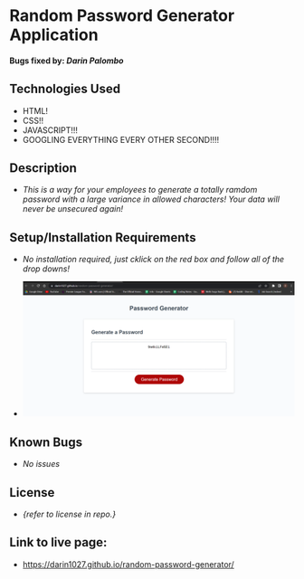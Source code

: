 # Random Password Generator Application

#### Bugs fixed by: _**Darin Palombo**_

## Technologies Used

- HTML!
- CSS!!
- JAVASCRIPT!!!
- GOOGLING EVERYTHING EVERY OTHER SECOND!!!!

## Description

- _This is a way for your employees to generate a totally ramdom password with a large variance in allowed characters! Your data will never be unsecured again!_

## Setup/Installation Requirements

- _No installation required, just cklick on the red box and follow all of the drop downs!_

- ![Image Site](./Assets/randomPassGen.png)

## Known Bugs

- _No issues_

## License

- _{refer to license in repo.}_

## Link to live page:

- https://darin1027.github.io/random-password-generator/
